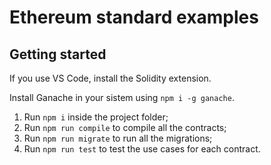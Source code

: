 # Ethereum standard examples

## Getting started
If you use VS Code, install the Solidity extension.

Install Ganache in your sistem using `npm i -g ganache`.

1. Run `npm i` inside the project folder;
2. Run `npm run compile` to compile all the contracts;
3. Run `npm run migrate` to run all the migrations;
4. Run `npm run test` to test the use cases for each contract.
